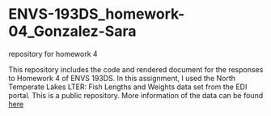 # ENVS-193DS_homework-04_Gonzalez-Sara
repository for homework 4

This repository includes the code and rendered document for the responses to Homework 4 of ENVS 193DS. In this assignment, I used the North Temperate Lakes LTER: Fish Lengths and Weights data set from the EDI portal. This is a public repository. More information of the data can be found [here](https://portal.edirepository.org/nis/mapbrowse?packageid=knb-lter-ntl.6.34)